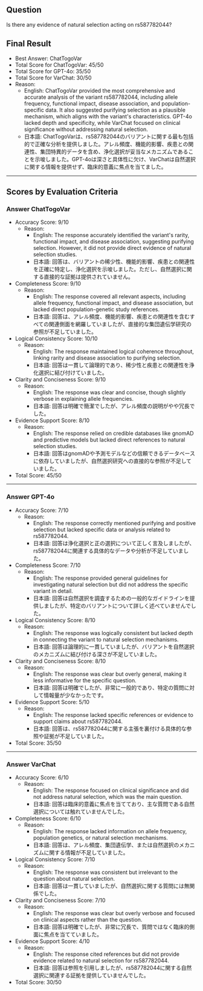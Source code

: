 ## Question

Is there any evidence of natural selection acting on rs587782044?

## Final Result

- Best Answer: ChatTogoVar
- Total Score for ChatTogoVar: 45/50
- Total Score for GPT-4o: 35/50
- Total Score for VarChat: 30/50
- Reason:
  - English: ChatTogoVar provided the most comprehensive and accurate analysis of the variant rs587782044, including allele frequency, functional impact, disease association, and population-specific data. It also suggested purifying selection as a plausible mechanism, which aligns with the variant's characteristics. GPT-4o lacked depth and specificity, while VarChat focused on clinical significance without addressing natural selection.
  - 日本語: ChatTogoVarは、rs587782044のバリアントに関する最も包括的で正確な分析を提供しました。アレル頻度、機能的影響、疾患との関連性、集団特異的データを含め、浄化選択が妥当なメカニズムであることを示唆しました。GPT-4oは深さと具体性に欠け、VarChatは自然選択に関する情報を提供せず、臨床的意義に焦点を当てました。

---

## Scores by Evaluation Criteria

### Answer ChatTogoVar
- Accuracy Score: 9/10
  - Reason: 
    - English: The response accurately identified the variant's rarity, functional impact, and disease association, suggesting purifying selection. However, it did not provide direct evidence of natural selection studies.
    - 日本語: 回答は、バリアントの稀少性、機能的影響、疾患との関連性を正確に特定し、浄化選択を示唆しました。ただし、自然選択に関する直接的な証拠は提供されていません。
- Completeness Score: 9/10
  - Reason: 
    - English: The response covered all relevant aspects, including allele frequency, functional impact, and disease association, but lacked direct population-genetic study references.
    - 日本語: 回答は、アレル頻度、機能的影響、疾患との関連性を含むすべての関連側面を網羅していましたが、直接的な集団遺伝学研究の参照が不足していました。
- Logical Consistency Score: 10/10
  - Reason: 
    - English: The response maintained logical coherence throughout, linking rarity and disease association to purifying selection.
    - 日本語: 回答は一貫して論理的であり、稀少性と疾患との関連性を浄化選択に結び付けていました。
- Clarity and Conciseness Score: 9/10
  - Reason: 
    - English: The response was clear and concise, though slightly verbose in explaining allele frequencies.
    - 日本語: 回答は明確で簡潔でしたが、アレル頻度の説明がやや冗長でした。
- Evidence Support Score: 8/10
  - Reason: 
    - English: The response relied on credible databases like gnomAD and predictive models but lacked direct references to natural selection studies.
    - 日本語: 回答はgnomADや予測モデルなどの信頼できるデータベースに依存していましたが、自然選択研究への直接的な参照が不足していました。
- Total Score: 45/50

---

### Answer GPT-4o
- Accuracy Score: 7/10
  - Reason: 
    - English: The response correctly mentioned purifying and positive selection but lacked specific data or analysis related to rs587782044.
    - 日本語: 回答は浄化選択と正の選択について正しく言及しましたが、rs587782044に関連する具体的なデータや分析が不足していました。
- Completeness Score: 7/10
  - Reason: 
    - English: The response provided general guidelines for investigating natural selection but did not address the specific variant in detail.
    - 日本語: 回答は自然選択を調査するための一般的なガイドラインを提供しましたが、特定のバリアントについて詳しく述べていませんでした。
- Logical Consistency Score: 8/10
  - Reason: 
    - English: The response was logically consistent but lacked depth in connecting the variant to natural selection mechanisms.
    - 日本語: 回答は論理的に一貫していましたが、バリアントを自然選択のメカニズムに結び付ける深さが不足していました。
- Clarity and Conciseness Score: 8/10
  - Reason: 
    - English: The response was clear but overly general, making it less informative for the specific question.
    - 日本語: 回答は明確でしたが、非常に一般的であり、特定の質問に対して情報量が少なかったです。
- Evidence Support Score: 5/10
  - Reason: 
    - English: The response lacked specific references or evidence to support claims about rs587782044.
    - 日本語: 回答は、rs587782044に関する主張を裏付ける具体的な参照や証拠が不足していました。
- Total Score: 35/50

---

### Answer VarChat
- Accuracy Score: 6/10
  - Reason: 
    - English: The response focused on clinical significance and did not address natural selection, which was the main question.
    - 日本語: 回答は臨床的意義に焦点を当てており、主な質問である自然選択については触れていませんでした。
- Completeness Score: 6/10
  - Reason: 
    - English: The response lacked information on allele frequency, population genetics, or natural selection mechanisms.
    - 日本語: 回答は、アレル頻度、集団遺伝学、または自然選択のメカニズムに関する情報が不足していました。
- Logical Consistency Score: 7/10
  - Reason: 
    - English: The response was consistent but irrelevant to the question about natural selection.
    - 日本語: 回答は一貫していましたが、自然選択に関する質問には無関係でした。
- Clarity and Conciseness Score: 7/10
  - Reason: 
    - English: The response was clear but overly verbose and focused on clinical aspects rather than the question.
    - 日本語: 回答は明確でしたが、非常に冗長で、質問ではなく臨床的側面に焦点を当てていました。
- Evidence Support Score: 4/10
  - Reason: 
    - English: The response cited references but did not provide evidence related to natural selection for rs587782044.
    - 日本語: 回答は参照を引用しましたが、rs587782044に関する自然選択に関連する証拠を提供していませんでした。
- Total Score: 30/50